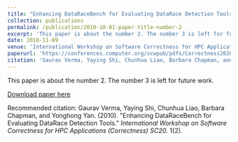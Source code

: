 ```yaml
---
title: "Enhancing DataRaceBench for Evaluating DataRace Detection Tools"
collection: publications
permalink: /publication/2010-10-01-paper-title-number-2
excerpt: 'This paper is about the number 2. The number 3 is left for future work.'
date: 2010-11-09
venue: 'International Workshop on Software Correctness for HPC Applications (Correctness) SC20'
paperurl: 'https://conferences.computer.org/scwpub/pdfs/Correctness2020-7w4N9SxLsNAh5SqG4rrKiF/104400a020/104400a020.pdf'
citation: 'Gaurav Verma, Yaying Shi, Chunhua Liao, Barbara Chapman, and Yonghong Yan. (2010). &quot;Enhancing DataRaceBench for Evaluating DataRace Detection Tools.&quot; <i>International Workshop on Software Correctness for HPC Applications (Correctness) SC20</i>. 1(2).'
---
```

This paper is about the number 2. The number 3 is left for future work.

[Download paper here](https://conferences.computer.org/scwpub/pdfs/Correctness2020-7w4N9SxLsNAh5SqG4rrKiF/104400a020/104400a020.pdf)

Recommended citation: Gaurav Verma, Yaying Shi, Chunhua Liao, Barbara Chapman, and Yonghong Yan. (2010). "Enhancing DataRaceBench for Evaluating DataRace Detection Tools." <i>International Workshop on Software Correctness for HPC Applications (Correctness) SC20</i>. 1(2).
